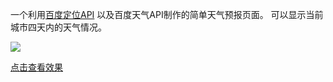 一个利用[百度定位API](http://developer.baidu.com/map/) 以及百度天气API制作的简单天气预报页面。
可以显示当前城市四天内的天气情况。

![](http://ww3.sinaimg.cn/mw690/62d95157gw1ezasi5ix1gj211y0hvaha.jpg)

[点击查看效果](http://www.5941740.cn/local-weather/index.html)
